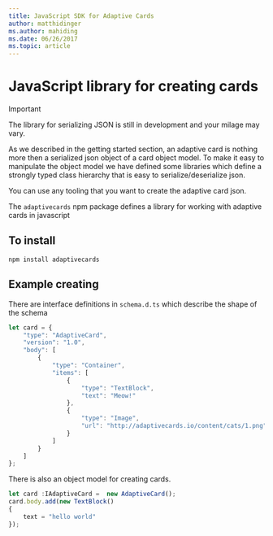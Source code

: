 ```yaml
---
title: JavaScript SDK for Adaptive Cards
author: matthidinger
ms.author: mahiding
ms.date: 06/26/2017
ms.topic: article
---
```


# JavaScript library for creating cards

> [!IMPORTANT]
> The library for serializing JSON is still in development and your milage may vary.

As we described in the getting started section, an adaptive card is nothing more then a serialized json object of a card object model.  To make it easy to manipulate the object model we have defined some libraries which define a strongly typed class hierarchy that is easy to serialize/deserialize json.

You can use any tooling that you want to create the adaptive card json.

The `adaptivecards` npm package defines a library for working with adaptive cards in javascript

## To install
```console
npm install adaptivecards
```

## Example creating 
There are interface definitions in `schema.d.ts` which describe the shape of the schema

```typescript
let card = {
    "type": "AdaptiveCard",
    "version": "1.0",
    "body": [
        {
            "type": "Container",
            "items": [
                {
                    "type": "TextBlock",
                    "text": "Meow!"
                },
                {
                    "type": "Image",
                    "url": "http://adaptivecards.io/content/cats/1.png"
                }
            ]
        }
    ]
};
```

There is also an object model for creating cards.


```typescript
let card :IAdaptiveCard =  new AdaptiveCard();
card.body.add(new TextBlock() 
{
    text = "hello world"
});
```
